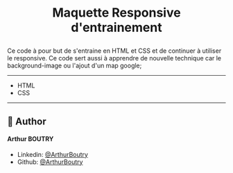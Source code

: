 
# <p align="center">Maquette Responsive d'entrainement</p>
  
Ce code à pour but de s'entraine en HTML et CSS et de continuer à utiliser le responsive. Ce code sert aussi à apprendre de nouvelle technique car le background-image ou l'ajout d'un map google;



<hr>
    
- HTML
- CSS

<hr>


## 🙇 Author
#### Arthur BOUTRY
- Linkedin: [@ArthurBoutry](https://www.linkedin.com/in/arthur-boutry-125907334/)
- Github: [@ArthurBoutry](https://github.com/L0wBly)
                
